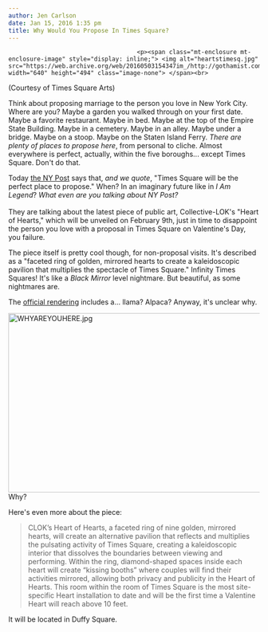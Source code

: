 ```yaml
---
author: Jen Carlson
date: Jan 15, 2016 1:35 pm
title: Why Would You Propose In Times Square?
---
```


	
										<p><span class="mt-enclosure mt-enclosure-image" style="display: inline;"> <img alt="heartstimesq.jpg" src="https://web.archive.org/web/20160503154347im_/http://gothamist.com/attachments/arts_jen/heartstimesq.jpg" width="640" height="494" class="image-none"> </span><br>
<span class="photo_caption">(Courtesy of Times Square Arts)</span></p>

<p>Think about proposing marriage to the person you love in New York City. Where are you? Maybe a garden you walked through on your first date. Maybe a favorite restaurant. Maybe in bed. Maybe at the top of the Empire State Building. Maybe in a cemetery. Maybe in an alley. Maybe under a bridge. Maybe on a stoop. Maybe on the Staten Island Ferry. <em>There are plenty of places to propose here</em>, from personal to cliche. Almost everywhere is perfect, actually, within the five boroughs... except Times Square. Don&apos;t do that. </p>

<p>Today <a href="https://web.archive.org/web/20160503154347/http://nypost.com/2016/01/15/heart-of-times-square-will-be-the-perfect-place-to-propose/">the NY Post</a> says that, <em>and we quote</em>, &quot;Times Square will be the perfect place to propose.&quot; When? In an imaginary future like in <em>I Am Legend</em>? <em>What even are you talking about NY Post?</em><br>
 <br>
They are talking about the latest piece of public art, Collective-LOK&apos;s &quot;Heart of Hearts,&quot; which will be unveiled on February 9th, just in time to disappoint the person you love with a proposal in Times Square on Valentine&apos;s Day, you failure.</p>

<p>The piece itself is pretty cool though, for non-proposal visits. It&apos;s described as a &quot;faceted ring of golden, mirrored hearts to create a kaleidoscopic pavilion that multiplies the spectacle of Times Square.&quot; Infinity Times Squares! It&apos;s like a <em>Black Mirror</em> level nightmare. But beautiful, as some nightmares are.</p>

<p>The <a href="https://web.archive.org/web/20160503154347/http://www.timessquarenyc.org/times-square-arts/projects/at-the-crossroads/heart-of-hearts/index.aspx">official rendering</a> includes a... llama? Alpaca? Anyway, it&apos;s unclear why.</p>

<p><span class="mt-enclosure mt-enclosure-image" style="display: inline;"> <img alt="WHYAREYOUHERE.jpg" src="https://web.archive.org/web/20160503154347im_/http://gothamist.com/attachments/arts_jen/WHYAREYOUHERE.jpg" width="640" height="360" class="image-none"> </span><br>
<span class="photo_caption">Why?</span></p>

<p>Here&apos;s even more about the piece:</p><blockquote>CLOK&#x2019;s Heart of Hearts, a faceted ring of nine golden, mirrored hearts, will create an alternative pavilion that reflects and multiplies the pulsating activity of Times Square, creating a kaleidoscopic interior that dissolves the boundaries between viewing and performing. Within the ring, diamond-shaped spaces inside each heart will create &#x201C;kissing booths&#x201D; where couples will find their activities mirrored, allowing both privacy and publicity in the Heart of Hearts. This room within the room of Times Square is the most site-specific Heart installation to date and will be the first time a Valentine Heart will reach above 10 feet.</blockquote>It will be located in Duffy Square.<p></p>					
										
									
				